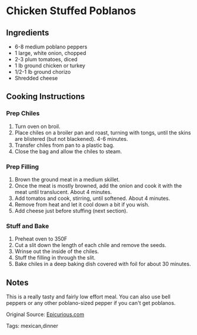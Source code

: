 # Chicken Stuffed Poblanos

## Ingredients

* 6-8 medium poblano peppers
* 1 large, white onion, chopped
* 2-3 plum tomatoes, diced
* 1 lb ground chicken or turkey
* 1/2-1 lb ground chorizo
* Shredded cheese

## Cooking Instructions

### Prep Chiles

1. Turn oven on broil.
2. Place chiles on a broiler pan and roast, turning with tongs, until the skins are blistered (but not blackened). 4-6 minutes.
3. Transfer chiles from pan to a plastic bag.
4. Close the bag and allow the chiles to steam.

### Prep Filling

1. Brown the ground meat in a medium skillet.
2. Once the meat is mostly browned, add the onion and cook it with the meat until translucent. About 4 minutes.
3. Add tomatos and cook, stirring, until softened. About 4 minutes.
4. Remove from heat and let it cool down a bit if you wish.
5. Add cheese just before stuffing (next section).

### Stuff and Bake

1. Preheat oven to 350F
2. Cut a slit down the length of each chile and remove the seeds.
3. Wrinse out the inside of the chiles.
4. Stuff the filling in through the slit.
5. Bake chiles in a deep baking dish covered with foil for about 30 minutes.

## Notes

This is a really tasty and fairly low effort meal. You can also use bell peppers or any other poblano-sized pepper if you can't get poblanos.

Original Source: [Epicurious.com](https://www.epicurious.com/recipes/food/views/Juanas-Chicken-Stuffed-Poblanos-103825)

Tags: mexican,dinner
